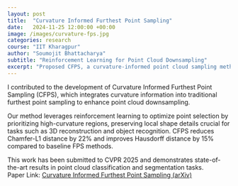```yaml
---
layout: post
title:  "Curvature Informed Furthest Point Sampling"
date:   2024-11-25 12:00:00 +00:00
image: /images/curvature-fps.jpg
categories: research
course: "IIT Kharagpur"
author: "Soumojit Bhattacharya"
subtitle: "Reinforcement Learning for Point Cloud Downsampling"
excerpt: "Proposed CFPS, a curvature-informed point cloud sampling method using reinforcement learning to optimize point selection."
---
```

I contributed to the development of Curvature Informed Furthest Point Sampling (CFPS), which integrates curvature information into traditional furthest point sampling to enhance point cloud downsampling.  

Our method leverages reinforcement learning to optimize point selection by prioritizing high-curvature regions, preserving local shape details crucial for tasks such as 3D reconstruction and object recognition. CFPS reduces Chamfer-L1 distance by 22% and improves Hausdorff distance by 15% compared to baseline FPS methods.  

This work has been submitted to CVPR 2025 and demonstrates state-of-the-art results in point cloud classification and segmentation tasks.  
Paper Link: [Curvature Informed Furthest Point Sampling (arXiv)](https://arxiv.org/html/2411.16995v1)  

